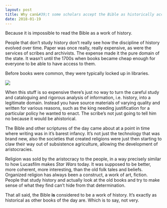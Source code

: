 ```yaml
---
layout: post
title: Why can&#39;t some scholars accept the Bible as historically accurate?
date: 2018-01-19
---
```


<p>Because it is impossible to read the Bible as a work of history.</p><p>People that don’t study history don’t really see how the discipline of history evolved over time. Paper was once really, really expensive, as were the services of scribes and archivists. The expense made it the pure domain of the state. It wasn’t until the 1700s when books became cheap enough for everyone to be able to have access to them.</p><p>Before books were common, they were typically locked up in libraries.</p><img src="https://qph.fs.quoracdn.net/main-qimg-5838a24655d5051cc38123c6b16fc921.webp"><p>When this stuff is so expensive there’s just no way to turn the careful study and cataloguing and rigorous analysis of information, i.e. history, into a legitimate domain. Instead you have source materials of varying quality and written for various reasons, such as the king needing justification for a particular policy he wanted to enact. The scribe’s not just going to tell him no because it would be ahistorical.</p><p>The Bible and other scriptures of the day came about at a point in time where writing was in it’s barest infancy. It’s not just the technology that was brand new, also the societies that created religions were just then starting to claw their way out of subsistence agriculture, allowing the development of aristocracies.</p><p>Religion was sold by the aristocracy to the people, in a way precisely similar to how Lucasfilm makes <i>Star Wars</i> today. It was supposed to be better, more coherent, more interesting, than the old folk tales and beliefs. Organized religion has always been a construct, a work of art, fiction. People that study history and actually look at the old books and try to make sense of what they find can’t hide from that determination.</p><p>That all said, the Bible <b>is</b> considered to be a work of history. It’s exactly as historical as other books of the day are. Which is to say, not very.</p>
